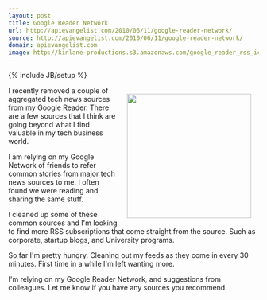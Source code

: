 ```yaml
---
layout: post
title: Google Reader Network
url: http://apievangelist.com/2010/06/11/google-reader-network/
source: http://apievangelist.com/2010/06/11/google-reader-network/
domain: apievangelist.com
image: http://kinlane-productions.s3.amazonaws.com/google_reader_rss_icons.jpg
---
```

{% include JB/setup %}<p><img class="alignnone" style="padding: 15px;" title="Google Reader RSS" src="http://kinlane-productions.s3.amazonaws.com/google_reader_rss_icons.jpg" alt="" width="250" align="right" />
I recently removed a couple of aggregated tech news sources from my Google Reader. There are a few sources that I think are going beyond what I find valuable in my tech business world.<p></p>
I am relying on my Google Network of friends to refer common stories from major tech news sources to me. I often found we were reading and sharing the same stuff.<p></p>
I cleaned up some of these common sources and I'm looking to find more RSS subscriptions that come straight from the source. Such as corporate, startup blogs, and University programs.<p></p>
So far I'm pretty hungry. Cleaning out my feeds as they come in every 30 minutes. First time in a while I'm left wanting more.<p></p>
I'm relying on my Google Reader Network, and suggestions from colleagues. Let me know if you have any sources you recommend.</p>
